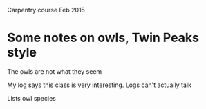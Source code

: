Carpentry course Feb 2015

Some notes on owls, Twin Peaks style
====================================

The owls are not what they seem

My log says this class is very interesting.
Logs can't actually talk

Lists owl species 

